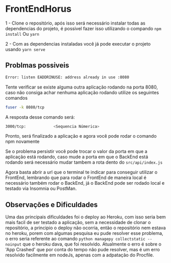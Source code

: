 # FrontEndHorus

1 - Clone o repositório, após isso será necessário instalar todas as dependencias do projeto, é possivel fazer isso utilizando o compando
``` npm install ```
Ou
``` yarn ```

2 - Com as dependencias instaladas você já pode executar o projeto usando
 ``` yarn serve ```
 
 ## Problmas possiveis

```bash
Error: listen EADDRINUSE: address already in use :8080
```

Tente verificar se existe alguma outra aplicação rodando na porta 8080, caso não consiga achar nenhuma
aplicação rodando utilize os seguintes comandos

```bash
fuser -k 8080/tcp
```

A resposta desse comando será:

```bash
3000/tcp:            <Sequencia Númerica>
```

Pronto, será finalizado a aplicação e agora você pode rodar o comando npm novamente

Se o problema persistir você pode trocar o valor da porta em que a aplicação está rodando, caso mude a porta em que o BackEnd está rodando será necessário mudar tambem a rota dento do `src/api/index.js`

Agora basta abrir a url que o terminal te indicar para conseguir utilizar o FrontEnd, lembrando que para rodar o FrontEnd de maneira local é necessário também rodar o BackEnd, já o BackEnd pode ser rodado local e testado via Insomnia ou PostMan.

## Observações e Dificuldades
Uma das principais dificuldades foi o deploy ao Heroku, com isso seria bem mais facil de ser testado a aplicação, sem a necessidade de clonar o repositório, a principio o deploy não ocorria, então o repositório nem estava no heroku, porem com algumas pesquisa eu pude resolver esse problema, o erro seria referente ao comando `python managepy collectstatic --noinput` que o heroku dava, que foi resolvido. Atualmente o erro é sobre o 'App Crashed' que por conta do tempo não pude resolver, mas é um erro resolvido facilmente em nodeJs, apenas com a adpatação do Procfile.
